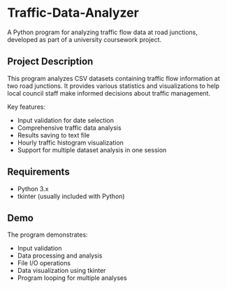 # Traffic-Data-Analyzer


A Python program for analyzing traffic flow data at road junctions, developed as part of a university coursework project.

## Project Description

This program analyzes CSV datasets containing traffic flow information at two road junctions. It provides various statistics and visualizations to help local council staff make informed decisions about traffic management.

Key features:
- Input validation for date selection
- Comprehensive traffic data analysis
- Results saving to text file
- Hourly traffic histogram visualization
- Support for multiple dataset analysis in one session

## Requirements

- Python 3.x
- tkinter (usually included with Python)

## Demo

The program demonstrates:
- Input validation
- Data processing and analysis
- File I/O operations
- Data visualization using tkinter
- Program looping for multiple analyses
